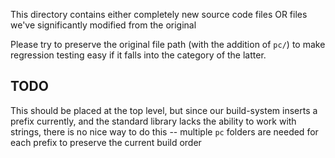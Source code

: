 This directory contains either completely new source code files OR files we've significantly modified from the original

Please try to preserve the original file path (with the addition of `pc/`) to make regression testing easy if it falls into the category of the latter.

## TODO

This should be placed at the top level, but since our build-system inserts a prefix currently, and the standard library lacks the ability to work with strings, there is no nice way to do this -- multiple `pc` folders are needed for each prefix to preserve the current build order
